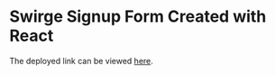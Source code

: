 # Swirge Signup Form Created with React

The deployed link can be viewed [here](https://swirge-signup.vercel.app/).
